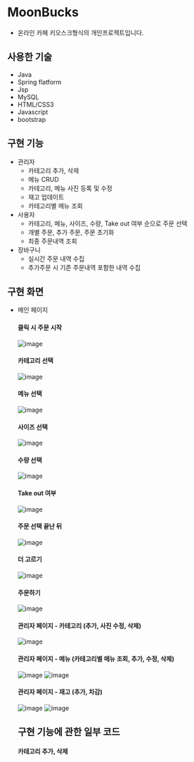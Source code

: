 # MoonBucks
 + 온라인 카페 키오스크형식의 개인프로젝트입니다.


## 사용한 기술
+ Java
+ Spring flatform
+ Jsp
+ MySQL
+ HTML/CSS3
+ Javascript
+ bootstrap

## 구현 기능
+ 관리자
  + 카테고리 추가, 삭제
  + 메뉴 CRUD
  + 카테고리, 메뉴 사진 등록 및 수정
  + 재고 업데이트
  + 카테고리별 메뉴 조회
+ 사용자
  + 카테고리, 메뉴, 사이즈, 수량, Take out 여부 순으로 주문 선택
  + 개별 주문, 추가 주문, 주문 초기화
  + 최종 주문내역 조회
+ 장바구니
  + 실시간 주문 내역 수집
  + 추가주문 시 기존 주문내역 포함한 내역 수집
  

## 구현 화면
+ 메인 페이지
  #### 클릭 시 주문 시작
  ![image](https://user-images.githubusercontent.com/103983349/184801519-c66bbb20-d026-4e54-a69a-274c91e31645.png)
  
  #### 카테고리 선택
  ![image](https://user-images.githubusercontent.com/103983349/184802269-08125871-bc71-412c-94e8-2874085e800f.png)

  #### 메뉴 선택
  ![image](https://user-images.githubusercontent.com/103983349/184802364-727b5bf9-9c0e-4295-8e4f-d201a47de58a.png)
  
  #### 사이즈 선택
  ![image](https://user-images.githubusercontent.com/103983349/184802401-2c237d6f-3daa-4780-a6ec-14b3a8b913da.png)

  #### 수량 선택
  ![image](https://user-images.githubusercontent.com/103983349/184803353-0e4c5515-9870-403b-a274-ebe926792ee4.png)
  
  #### Take out 여부
  ![image](https://user-images.githubusercontent.com/103983349/184803384-3b76f514-88db-4700-b78a-c7abb4bb5c3c.png)

  #### 주문 선택 끝난 뒤
  ![image](https://user-images.githubusercontent.com/103983349/184803434-655a8d56-f1aa-4989-acd6-b04c3617de22.png)
  
  #### 더 고르기
  ![image](https://user-images.githubusercontent.com/103983349/184803585-4dd265c5-269a-42ae-97cc-348ccf9a7e3c.png)

  #### 주문하기
  ![image](https://user-images.githubusercontent.com/103983349/184803644-052a3834-d3ae-4b29-86c5-2df2cc1de3da.png)

  #### 관리자 페이지 - 카테고리 (추가, 사진 수정, 삭제)
  ![image](https://user-images.githubusercontent.com/103983349/184803892-c8d2007f-6bad-4c01-a602-c33a986833d6.png)

  #### 관리자 페이지 - 메뉴 (카테고리별 메뉴 조회, 추가, 수정, 삭제)
  ![image](https://user-images.githubusercontent.com/103983349/184804045-919f45ef-6be2-478d-9e28-0264cc554a37.png)
  ![image](https://user-images.githubusercontent.com/103983349/184804058-a0a0d7f9-f7a4-4bab-b4bc-42405e1dcc96.png)
  
  #### 관리자 페이지 - 재고 (추가, 차감)
  ![image](https://user-images.githubusercontent.com/103983349/184804140-4fa39ba3-4f99-4635-989a-aaff3761b253.png)
  ![image](https://user-images.githubusercontent.com/103983349/184804177-103d564c-34b8-4170-8741-526f81a3aad9.png)

  ## 구현 기능에 관한 일부 코드
  #### 카테고리 추가, 삭제
  

  
